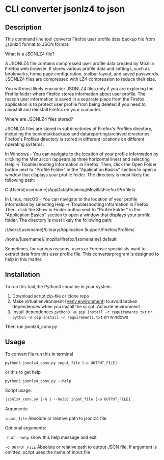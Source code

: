 # CLI converter jsonlz4 to json

## Description

This command line tool converts Firefox user profile data backup file from .jsonlz4 format to JSON format.

What is a JSONLZ4 file?

A JSONLZ4 file contains compressed user profile data created by Mozilla Firefox web browser. It stores various profile data and settings, such as bookmarks, home page configuration, toolbar layout, and saved passwords. JSONLZ4 files are compressed with LZ4 compression to reduce their size.

You will most likely encounter JSONLZ4 files only if you are exploring the Profile folder where Firefox stores information about user profile.
The reason user information is saved in a separate place from the Firefox application is to protect user profile from being deleted if you need to uninstall and reinstall Firefox on your computer.

Where are JSONLZ4 files stored?

JSONLZ4 files are stored in subdirectories of Firefox's Profiles directory, including the bookmarkbackups and datareporting/archived directories. Firefox's Profiles directory is stored in different locations on different operating systems.

In Windows - You can navigate to the location of your profile information by clicking the Menu icon (appears as three horizontal lines) and selecting Help → Troubleshooting Information in Firefox. Then, click the Open Folder button next to "Profile Folder" in the "Application Basics" section to open a window that displays your profile folder. The directory is most likely the following path:

C:\Users\\[username]\AppData\Roaming\Mozilla\Firefox\Profiles\

In Linux, macOS - You can navigate to the location of your profile information by selecting Help → Troubleshooting Information in Firefox. Then, click the Show in Finder button next to "Profile Folder" in the "Application Basics" section to open a window that displays your profile folder. The directory is most likely the following path:

/Users/[username]/Library/Application Support/Firefox/Profiles/

/home/[username]/.mozilla/firefox/[somename].default

Sometimes, for various reasons, users or Forensic specialists want to extract data from this user profile file.
This converterprogram is designed to help in this matter.

## Installation

To run this tool,the Python3 shoul be in your system.

1. Download script zip-file or clone repo
2. Make virtual environment ([Venv environment](https://docs.python.org/3/library/venv.html)) to avoid broken dependences when you install the script. Activate environment
3. Install dependences `python3 -m pip install -r requirements.txt` or `python -m pip install -r requirements.txt` on windows 

Then run jsonlz4_conv.py

## Usage

To convert file run this in terminal

```python3 jsonlz4_conv.py input_file [-o OUTPUT_FILE] ```

or this to get help

```python3 jsonlz4_conv.py --help```

Script usage:

```bash
jsonlz4_conv.py [-h | --help] input_file [-o OUTPUT_FILE]
```

Arguments:

  ```input_file```      Absolute or relative path to jsonlz4 file.

Optional arguments:

  ```-h``` or ```--help```      show this help message and exit
  
  ```-o OUTPUT_FILE```      Absolute or relative path to output JSON file. If argument is omitted, script uses the name of input_file

